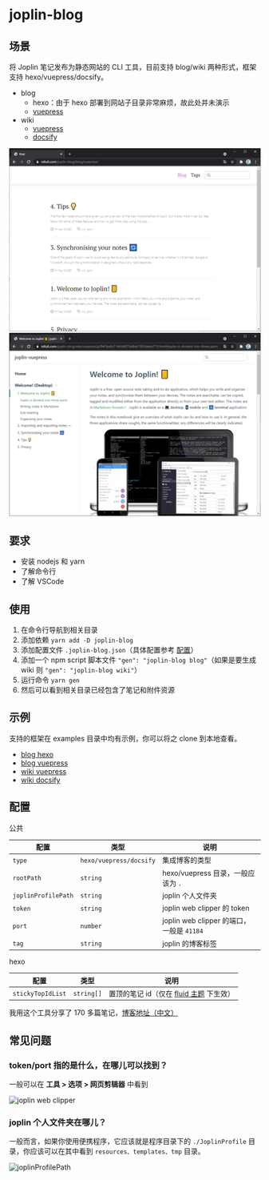 # joplin-blog

## 场景

将 Joplin 笔记发布为静态网站的 CLI 工具，目前支持 blog/wiki 两种形式，框架支持 hexo/vuepress/docsify。

- blog
  - hexo：由于 hexo 部署到网站子目录非常麻烦，故此处并未演示
  - [vuepress](https://rxliuli.com/joplin-blog/blog/vuepress/)
- wiki
  - [vuepress](https://rxliuli.com/joplin-blog/wiki/vuepress/p/947da6a714854075af6e07835de4a719.html)
  - [docsify](https://rxliuli.com/joplin-blog/wiki/docsify/#/p/947da6a714854075af6e07835de4a719)

![blog demo](docs/blog.png)
![wiki demo](docs/wiki.png)

## 要求

- 安装 nodejs 和 yarn
- 了解命令行
- 了解 VSCode

## 使用

1. 在命令行导航到相关目录
2. 添加依赖 `yarn add -D joplin-blog`
3. 添加配置文件 `.joplin-blog.json`（具体配置参考 [配置](#配置)）
4. 添加一个 npm script 脚本文件 `"gen": "joplin-blog blog"`（如果是要生成 wiki 则 `"gen": "joplin-blog wiki"`）
5. 运行命令 `yarn gen`
6. 然后可以看到相关目录已经包含了笔记和附件资源

## 示例

支持的框架在 examples 目录中均有示例，你可以将之 clone 到本地查看。

- [blog hexo](https://github.com/rxliuli/joplin-blog/tree/master/examples/blog-hexo-example)
- [blog vuepress](https://github.com/rxliuli/joplin-blog/tree/master/examples/blog-vuepress-example)
- [wiki vuepress](https://github.com/rxliuli/joplin-blog/tree/master/examples/wiki-vuepress-example)
- [wiki docsify](https://github.com/rxliuli/joplin-blog/tree/master/examples/wiki-docsify-example)

## 配置

公共

| 配置                | 类型            | 说明                                      |
| ------------------- | --------------- | ----------------------------------------- |
| `type`              | `hexo/vuepress/docsify` | 集成博客的类型                            |
| `rootPath`          | `string`        | hexo/vuepress 目录，一般应该为 `.`        |
| `joplinProfilePath` | `string`        | joplin 个人文件夹                         |
| `token`             | `string`        | joplin web clipper 的 token               |
| `port`              | `number`        | joplin web clipper 的端口，一般是 `41184` |
| `tag`               | `string`        | joplin 的博客标签                         |

hexo

| 配置              | 类型       | 说明                                                                                                              |
| ----------------- | ---------- | ----------------------------------------------------------------------------------------------------------------- |
| `stickyTopIdList` | `string[]` | 置顶的笔记 id（仅在 [fluid 主题](https://github.com/fluid-dev/hexo-theme-fluid/blob/master/README_en.md) 下生效） |

我用这个工具分享了 170 多篇笔记，[博客地址（中文）](https://blog.rxliuli.com/)

## 常见问题

### token/port 指的是什么，在哪儿可以找到？

一般可以在 **工具 > 选项 > 网页剪辑器** 中看到

![joplin web clipper](https://img.rxliuli.com/20210316092547.png)

### joplin 个人文件夹在哪儿？

一般而言，如果你使用便携程序，它应该就是程序目录下的 `./JoplinProfile` 目录，你应该可以在其中看到 `resources、templates、tmp` 目录。

![joplinProfilePath](https://img.rxliuli.com/20210316092834.png)
